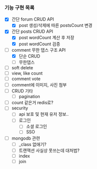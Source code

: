 ### 기능 구현 목록
- [x] 간단 forum CRUD API
  - [x] post 생성/삭제에 따른 postsCount 변경
- [x] 간단 posts CRUD API
  - [x] post wordCount 계산 후 저장
  - [x] post wordCount 검증
- [ ] comment 무한 뎁스 구조 API
  - [x] 단순 CRUD
  - [ ] 무한뎁스
- [ ] soft delete
- [ ] view, like count
- [ ] comment vote
- [ ] comment에 이미지, 사진 첨부
- [ ] CRUD 기타
  - [ ] pagination
- [ ] count 같은거 redis로?
- [ ] security
  - [ ] api 보호 및 현재 유저 정보..
  - [ ] 로그인
    - [ ] 소셜 로그인
    - [ ] SSO
- [ ] mongodb 관련
  - [ ] _class 없애기?
  - [ ] 트랜잭션 사실상 못쓰는데 대처법?
  - [ ] index
  - [ ] join